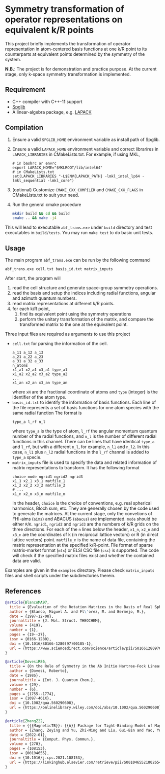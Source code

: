 # Symmetry transformation of operator representations on equivalent k/R points

This project briefly implements the transformation of operator representation
in atom-centered basis functions at one k/R point
to its counterparts at equivalent points determined by the symmetry of the system.

**N.B.**: The project is for demonstration and practice purpose.
At the current stage, only k-space symmetry transformation is implemented.

## Requirement

- C++ compiler with C++-11 support
- [Spglib](https://spglib.github.io)
- A linear-algebra package, e.g. [LAPACK](https://netlib.org/lapack/)

## Compilation

1. Ensure a valid `SPGLIB_HOME` environment variable as install path of Spglib.
2. Ensure a valid `LAPACK_HOME` environment variable and correct librarires in `LAPACK_LIBRARIES` in CMakeLists.txt.
   For example, if using MKL,
    ```
    # in bashrc or envrc
    export LAPACK_HOME="$MKLROOT/lib/intel64"
    # in CMakeLists.txt
    set(LAPACK_LIBRARIES "-L$ENV{LAPACK_PATH} -lmkl_intel_lp64 -lmkl_sequential -lmkl_core")
    ```
3. (optional) Customize `CMAKE_CXX_COMPILER` and `CMAKE_CXX_FLAGS` in CMakeLists.txt to suit your need.
4. Run the general cmake procedure

    ```bash
    mkdir build && cd && build
    cmake .. && make -j4
    ```

This will lead to executable `abf_trans.exe` under `build` directory and test executables in `build/tests`.
You may run `make test` to do basic unit tests.

## Usage

The main program `abf_trans.exe` can be run by the following command

```shell
abf_trans.exe cell.txt basis_id.txt matrix_inputs
```

After start, the program will
1. read the cell structure and generate space-group symmetry operations.
2. read the basis and setup the indices including radial functions, angular and azimuth quantum numbers.
3. read matrix representations at different k/R points.
4. for each k/R point,
    1. find its equivalent point using the symmetry operations
    2. perform the unitary transformation of the matrix, and compare the transformed matrix to the one at the equivalent point.

Three input files are required as arguments to use this project

- `cell.txt` for parsing the information of the cell.
    ```
    a_11 a_12 a_13
    a_21 a_22 a_23
    a_31 a_32 a_33
    n_atoms
    x1_a1 x2_a1 x3_a1 type_a1
    x1_a2 x2_a2 x3_a2 type_a2
    ...
    x1_an x2_an x3_an type_an
    ```
    where `xN` are the fractional coordinate of atoms and `type` (integer) is the identifier of the atom type.
- `basis_id.txt` to identify the information of basis functions.
  Each line of the file represents a set of basis functions for one atom species with the same radial function
  The format is
   ```
   type_a l_rf n_l
   ```
  where `type_a` is the type of atom, `l_rf` the angular momentum quantum number of the radial functions, and `n_l` is the number of different radial functions in this channel.
  There can be lines that have identical `type_a` and `l_rf`, but with a different `n_l`, for example, `n_l1` and `n_l2`.
  In this case, `n_l1` plus `n_l2` radial functions in the `l_rf` channel is added to `type_a` specie.
- `matrix_inputs` file is used to specify the data and related information of matrix representations to transform.
  It has the following format
  ```
  choice mode ngrid1 ngrid2 ngrid3
  x1_1 x2_1 x3_1 matfile_1
  x1_2 x2_2 x3_2 matfile_2
  # ...
  x1_n x2_n x3_n matfile_n
  ```
  In the header, `choice` is the choice of conventions, e.g. real spherical harmonics, Bloch sum, etc.
  They are generally chosen by the code used to generate the matrices.
  At the current stage, only the convetions of FHI-aims (`aims`) and ABACUS (`abacus`) are implemented.
  `mode` should be either `R`/`K`. `ngrid1`, `ngrid2` and `ngrid3` are the numbers of k/R grids on the three directions.
  For each of the `n` lines below the header,  `x1_n`, `x2_n` and `x3_n` are the coordinates of k (in reciprocal lattice vectors)  or R (in direct lattice vectors) point.
  `matfile_n` is the name of data file, containing the matrix representation at the specified k/R-point.
  File format of sparse matrix-market format (`mtx`) or ELSI CSC file (`csc`) is supported.
  The code will check if the specified matrix files exist and whether the contained data are valid.

Examples are given in the `examples` directory.
Please check `matrix_inputs` files and shell scripts under the subdirectories therein.

## References

```bibtex
@article{BlancoMA97,
  title = {Evaluation of the Rotation Matrices in the Basis of Real Spherical Harmonics},
  author = {Blanco, Miguel A. and Fl\'orez, M. and Bermejo, M.},
  date = {1997-12-08},
  journaltitle = {J. Mol. Struct. THEOCHEM},
  volume = {419},
  number = {1},
  pages = {19--27},
  issn = {0166-1280},
  doi = {10.1016/S0166-1280(97)00185-1},
  url = {https://www.sciencedirect.com/science/article/pii/S0166128097001851},
}

@article{DovesiR86,
  title = {On the Role of Symmetry in the Ab Initio Hartree-Fock Linear-Combination-of-Atomic-Orbitals Treatment of Periodic Systems},
  author = {Dovesi, Roberto},
  date = {1986},
  journaltitle = {Int. J. Quantum Chem.},
  volume = {29},
  number = {6},
  pages = {1755--1774},
  issn = {1097-461X},
  doi = {10.1002/qua.560290608},
  url = {https://onlinelibrary.wiley.com/doi/abs/10.1002/qua.560290608},
}

@article{ZhangZ22,
  title = {{{MagneticTB}}: {{A}} Package for Tight-Binding Model of Magnetic and Non-Magnetic Materials},
  author = {Zhang, Zeying and Yu, Zhi-Ming and Liu, Gui-Bin and Yao, Yugui},
  date = {2022-01},
  journaltitle = {Comput. Phys. Commun.},
  volume = {270},
  pages = {108153},
  issn = {00104655},
  doi = {10.1016/j.cpc.2021.108153},
  url = {https://linkinghub.elsevier.com/retrieve/pii/S0010465521002654},
}
```
